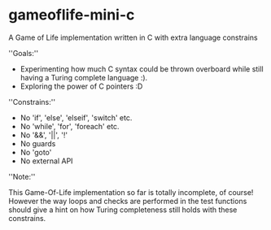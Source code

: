 # gameoflife-mini-c
A Game of Life implementation written in C with extra language constrains

''Goals:''

* Experimenting how much C syntax could be thrown overboard while still having a Turing complete language :).
* Exploring the power of C pointers :D

''Constrains:''

* No 'if', 'else', 'elseif', 'switch' etc.
* No 'while', 'for', 'foreach' etc.
* No '&&', '||', '!'
* No guards
* No 'goto'
* No external API

''Note:''

This Game-Of-Life implementation so far is totally incomplete, of course!
However the way loops and checks are performed in the test functions
should give a hint on how Turing completeness still holds with these
constrains.
